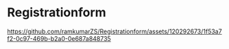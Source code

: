 # Registrationform

https://github.com/ramkumarZS/Registrationform/assets/120292673/1f53a7f2-0c97-469b-b2a0-0e687a848735

